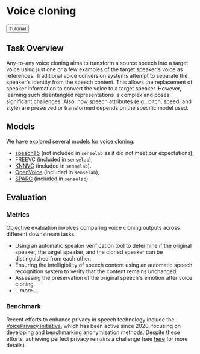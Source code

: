# Voice cloning


<button class="tutorial-button" onclick="window.location.href='https://github.com/sensein/senselab/blob/main/tutorials/audio/voice_cloning.ipynb'">Tutorial</button>


## Task Overview

Any-to-any voice cloning aims to transform a source speech into a target voice using just one or a few examples of the target speaker's voice as references. Traditional voice conversion systems attempt to separate the speaker's identity from the speech content. This allows the replacement of speaker information to convert the voice to a target speaker. However, learning such disentangled representations is complex and poses significant challenges. Also, how speech attributes (e.g., pitch, speed, and style) are preserved or transformed depends on the specific model used.


## Models
We have explored several models for voice cloning:
- [speechT5](https://huggingface.co/microsoft/speecht5_vc) (not included in ```senselab``` as it did not meet our expectations),
- [FREEVC](https://github.com/OlaWod/FreeVC) (included in ```senselab```),
- [KNNVC](https://github.com/bshall/knn-vc) (included in ```senselab```).
- [OpenVoice](https://github.com/myshell-ai/OpenVoice) (included in ```senselab```),
- [SPARC](https://github.com/Berkeley-Speech-Group/Speech-Articulatory-Coding) (included in ```senselab```).


## Evaluation
### Metrics

Objective evaluation involves comparing voice cloning outputs across different downstream tasks:

- Using an automatic speaker verification tool to determine if the original speaker, the target speaker, and the cloned speaker can be distinguished from each other.
- Ensuring the intelligibility of speech content using an automatic speech recognition system to verify that the content remains unchanged.
- Assessing the preservation of the original speech's emotion after voice cloning.
- ...more...


### Benchmark

Recent efforts to enhance privacy in speech technology include the [VoicePrivacy initiative](https://arxiv.org/pdf/2005.01387), which has been active since 2020, focusing on developing and benchmarking anonymization methods. Despite these efforts, achieving perfect privacy remains a challenge (see [here](https://www.voiceprivacychallenge.org/vp2022/docs/VoicePrivacy_2022_Challenge___Natalia_Tomashenko.pdf) for more details).
